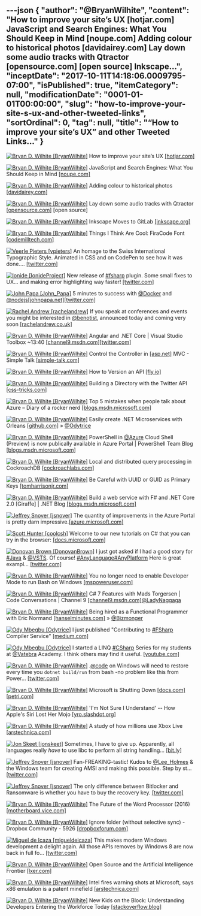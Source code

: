 ---json
{
  "author": "@BryanWilhite",
  "content": "How to improve your site’s UX [hotjar.com] JavaScript and Search Engines: What You Should Keep in Mind [noupe.com] Adding colour to historical photos [davidairey.com] Lay down some audio tracks with Qtractor [opensource.com] [open source]        Inkscape...",
  "inceptDate": "2017-10-11T14:18:06.0009795-07:00",
  "isPublished": true,
  "itemCategory": null,
  "modificationDate": "0001-01-01T00:00:00",
  "slug": "how-to-improve-your-site-s-ux-and-other-tweeted-links",
  "sortOrdinal": 0,
  "tag": null,
  "title": "“How to improve your site’s UX” and other Tweeted Links…"
}
---

[<img alt="Bryan D. Wilhite [BryanWilhite]" src="https://songhay.blob.core.windows.net/shared-social-twitter/BryanWilhite.jpeg">](http://t.co/UNdqV0Z1zz "Bryan D. Wilhite [BryanWilhite]") How to improve your site’s UX [[hotjar.com]](https://www.hotjar.com/?utm_source=SyndicateAds&utm_medium=webpost&utm_campaign=CSSTricksJune08)

[<img alt="Bryan D. Wilhite [BryanWilhite]" src="https://songhay.blob.core.windows.net/shared-social-twitter/BryanWilhite.jpeg">](http://t.co/UNdqV0Z1zz "Bryan D. Wilhite [BryanWilhite]") JavaScript and Search Engines: What You Should Keep in Mind [[noupe.com]](https://www.noupe.com/development/javascript-search-engines-keep-mind.html)

[<img alt="Bryan D. Wilhite [BryanWilhite]" src="https://songhay.blob.core.windows.net/shared-social-twitter/BryanWilhite.jpeg">](http://t.co/UNdqV0Z1zz "Bryan D. Wilhite [BryanWilhite]") Adding colour to historical photos [[davidairey.com]](http://www.davidairey.com/photo-colorization/)

[<img alt="Bryan D. Wilhite [BryanWilhite]" src="https://songhay.blob.core.windows.net/shared-social-twitter/BryanWilhite.jpeg">](http://t.co/UNdqV0Z1zz "Bryan D. Wilhite [BryanWilhite]") Lay down some audio tracks with Qtractor [[opensource.com]](https://opensource.com/article/17/6/qtractor-audio) [open source] 

[<img alt="Bryan D. Wilhite [BryanWilhite]" src="https://songhay.blob.core.windows.net/shared-social-twitter/BryanWilhite.jpeg">](http://t.co/UNdqV0Z1zz "Bryan D. Wilhite [BryanWilhite]") Inkscape Moves to GitLab [[inkscape.org]](https://inkscape.org/en/news/2017/06/10/inkscape-moves-gitlab/)

[<img alt="Bryan D. Wilhite [BryanWilhite]" src="https://songhay.blob.core.windows.net/shared-social-twitter/BryanWilhite.jpeg">](http://t.co/UNdqV0Z1zz "Bryan D. Wilhite [BryanWilhite]") Things I Think Are Cool: FiraCode Font [[codemilltech.com]](https://codemilltech.com/things-i-think-are-cool-firacode-font/)

[<img alt="Veerle Pieters [vpieters]" src="https://songhay.blob.core.windows.net/shared-social-twitter/vpieters.png">](http://t.co/A4ZEwCEPEs "Veerle Pieters [vpieters]") An homage to the Swiss International Typographic Style. Animated in CSS and on CodePen to see how it was done.… [[twitter.com]](https://twitter.com/i/web/status/917346534903173120)

[<img alt="Ionide [IonideProject]" src="https://songhay.blob.core.windows.net/shared-social-twitter/IonideProject.png">](http://t.co/oTVbst4c20 "Ionide [IonideProject]") New release of [#fsharp](http://twitter.com/search?q=%23fsharp) plugin. Some small fixes to UX... and making error highlighting way faster! [[twitter.com]](https://twitter.com/IonideProject/status/917036669928427521/photo/1)

[<img alt="John Papa [John_Papa]" src="https://songhay.blob.core.windows.net/shared-social-twitter/John_Papa.jpg">](https://t.co/5WYl881ol0 "John Papa [John_Papa]") 5 minutes to success with [@Docker](http://twitter.com/Docker) and [@nodejs](http://twitter.com/nodejs)[[johnpapa.net]](https://johnpapa.net/docker-in-5/)[[twitter.com]](https://twitter.com/John_Papa/status/916713551594745856/photo/1)

[<img alt="Rachel Andrew [rachelandrew]" src="https://songhay.blob.core.windows.net/shared-social-twitter/rachelandrew.jpg">](https://t.co/bnYdfW0bPq "Rachel Andrew [rachelandrew]") If you speak at conferences and events you might be interested in [@benotist](http://twitter.com/benotist), announced today and coming very soon [[rachelandrew.co.uk]](https://rachelandrew.co.uk/archives/2017/10/09/announcing-notist/)

[<img alt="Bryan D. Wilhite [BryanWilhite]" src="https://songhay.blob.core.windows.net/shared-social-twitter/BryanWilhite.jpeg">](http://t.co/UNdqV0Z1zz "Bryan D. Wilhite [BryanWilhite]") Angular and .NET Core | Visual Studio Toolbox ~13:40 [[channel9.msdn.com]](https://channel9.msdn.com/Shows/Visual-Studio-Toolbox/Angular-and-NET-Core#time=13m45s)[[twitter.com]](https://twitter.com/BryanWilhite/status/913516652213473281/photo/1)

[<img alt="Bryan D. Wilhite [BryanWilhite]" src="https://songhay.blob.core.windows.net/shared-social-twitter/BryanWilhite.jpeg">](http://t.co/UNdqV0Z1zz "Bryan D. Wilhite [BryanWilhite]") Control the Controller in [[asp.net]](http://ASP.NET) MVC - Simple Talk [[simple-talk.com]](https://www.simple-talk.com/dotnet/asp-net/control-controller-asp-net-mvc/)

[<img alt="Bryan D. Wilhite [BryanWilhite]" src="https://songhay.blob.core.windows.net/shared-social-twitter/BryanWilhite.jpeg">](http://t.co/UNdqV0Z1zz "Bryan D. Wilhite [BryanWilhite]") How to Version an API [[fly.io]](https://fly.io/articles/pragmatic-api-versioning/)

[<img alt="Bryan D. Wilhite [BryanWilhite]" src="https://songhay.blob.core.windows.net/shared-social-twitter/BryanWilhite.jpeg">](http://t.co/UNdqV0Z1zz "Bryan D. Wilhite [BryanWilhite]") Building a Directory with the Twitter API [[css-tricks.com]](https://css-tricks.com/building-directory-twitter-api/)

[<img alt="Bryan D. Wilhite [BryanWilhite]" src="https://songhay.blob.core.windows.net/shared-social-twitter/BryanWilhite.jpeg">](http://t.co/UNdqV0Z1zz "Bryan D. Wilhite [BryanWilhite]") Top 5 mistakes when people talk about Azure – Diary of a rocker nerd [[blogs.msdn.microsoft.com]](https://blogs.msdn.microsoft.com/saguar/2017/06/09/top-5-mistakes-when-people-talk-about-azure/)

[<img alt="Bryan D. Wilhite [BryanWilhite]" src="https://songhay.blob.core.windows.net/shared-social-twitter/BryanWilhite.jpeg">](http://t.co/UNdqV0Z1zz "Bryan D. Wilhite [BryanWilhite]") Easily create .NET Microservices with Orleans [[github.com]](https://github.com/gigya/microdot) » [@Odytrice](http://twitter.com/Odytrice)

[<img alt="Bryan D. Wilhite [BryanWilhite]" src="https://songhay.blob.core.windows.net/shared-social-twitter/BryanWilhite.jpeg">](http://t.co/UNdqV0Z1zz "Bryan D. Wilhite [BryanWilhite]") PowerShell in [@Azure](http://twitter.com/Azure) Cloud Shell (Preview) is now publically available in Azure Portal | PowerShell Team Blog [[blogs.msdn.microsoft.com]](https://blogs.msdn.microsoft.com/powershell/2017/09/26/powershell-in-azure-cloud-shell-preview-is-now-publically-available-in-azure-portal/)

[<img alt="Bryan D. Wilhite [BryanWilhite]" src="https://songhay.blob.core.windows.net/shared-social-twitter/BryanWilhite.jpeg">](http://t.co/UNdqV0Z1zz "Bryan D. Wilhite [BryanWilhite]") Local and distributed query processing in CockroachDB [[cockroachlabs.com]](https://www.cockroachlabs.com/blog/local-and-distributed-processing-in-cockroachdb/)

[<img alt="Bryan D. Wilhite [BryanWilhite]" src="https://songhay.blob.core.windows.net/shared-social-twitter/BryanWilhite.jpeg">](http://t.co/UNdqV0Z1zz "Bryan D. Wilhite [BryanWilhite]") Be Careful with UUID or GUID as Primary Keys [[tomharrisonjr.com]](https://tomharrisonjr.com/uuid-or-guid-as-primary-keys-be-careful-7b2aa3dcb439)

[<img alt="Bryan D. Wilhite [BryanWilhite]" src="https://songhay.blob.core.windows.net/shared-social-twitter/BryanWilhite.jpeg">](http://t.co/UNdqV0Z1zz "Bryan D. Wilhite [BryanWilhite]") Build a web service with F# and .NET Core 2.0 [Giraffe] | .NET Blog [[blogs.msdn.microsoft.com]](https://blogs.msdn.microsoft.com/dotnet/2017/09/26/build-a-web-service-with-f-and-net-core-2-0/)

[<img alt="Jeffrey Snover [jsnover]" src="https://songhay.blob.core.windows.net/shared-social-twitter/jsnover.jpg">](https://t.co/QYHvGE7Gju "Jeffrey Snover [jsnover]") The quantity of improvements in the Azure Portal is pretty darn impressive.[[azure.microsoft.com]](https://azure.microsoft.com/en-us/blog/azure-portal-experience/)

[<img alt="Scott Hunter [coolcsh]" src="https://songhay.blob.core.windows.net/shared-social-twitter/coolcsh.jpg">](https://t.co/EfVIf2O1zT "Scott Hunter [coolcsh]") Welcome to our new tutorials on C# that you can try in the browser: [[docs.microsoft.com]](https://docs.microsoft.com/en-us/dotnet/csharp/quick-starts/hello-world)

[<img alt="Donovan Brown [DonovanBrown]" src="https://songhay.blob.core.windows.net/shared-social-twitter/DonovanBrown.jpg">](https://t.co/jxoYdoS05R "Donovan Brown [DonovanBrown]") I just got asked if I had a good story for [#Java](http://twitter.com/search?q=%23Java) &amp; [@VSTS](http://twitter.com/VSTS). Of course! [#AnyLanguage](http://twitter.com/search?q=%23AnyLanguage)[#AnyPlatform](http://twitter.com/search?q=%23AnyPlatform) Here is great exampl… [[twitter.com]](https://twitter.com/i/web/status/916026021937319936)

[<img alt="Bryan D. Wilhite [BryanWilhite]" src="https://songhay.blob.core.windows.net/shared-social-twitter/BryanWilhite.jpeg">](http://t.co/UNdqV0Z1zz "Bryan D. Wilhite [BryanWilhite]") You no longer need to enable Developer Mode to run Bash on Windows [[mspoweruser.com]](https://mspoweruser.com/no-longer-need-enable-developer-mode-run-bash-windows/)

[<img alt="Bryan D. Wilhite [BryanWilhite]" src="https://songhay.blob.core.windows.net/shared-social-twitter/BryanWilhite.jpeg">](http://t.co/UNdqV0Z1zz "Bryan D. Wilhite [BryanWilhite]") C# 7 Features with Mads Torgersen | Code Conversations | Channel 9 [[channel9.msdn.com]](https://channel9.msdn.com/Shows/Code-Conversations/C-7-Features-with-Mads-Torgersen)[@LadyNaggaga](http://twitter.com/LadyNaggaga)

[<img alt="Bryan D. Wilhite [BryanWilhite]" src="https://songhay.blob.core.windows.net/shared-social-twitter/BryanWilhite.jpeg">](http://t.co/UNdqV0Z1zz "Bryan D. Wilhite [BryanWilhite]") Being hired as a Functional Programmer with Eric Normand [[hanselminutes.com]](https://www.hanselminutes.com/583/being-hired-as-a-functional-programmer-with-eric-normand) » [@Bizmonger](http://twitter.com/Bizmonger)

[<img alt="Ody Mbegbu [Odytrice]" src="https://songhay.blob.core.windows.net/shared-social-twitter/Odytrice.jpg">](https://t.co/8wuRpLOaxa "Ody Mbegbu [Odytrice]") I just published "Contributing to [#FSharp](http://twitter.com/search?q=%23FSharp) Compiler Service" [[medium.com]](https://medium.com/real-world-fsharp/contributing-to-the-f-compiler-service-b950264bc84d)

[<img alt="Ody Mbegbu [Odytrice]" src="https://songhay.blob.core.windows.net/shared-social-twitter/Odytrice.jpg">](https://t.co/8wuRpLOaxa "Ody Mbegbu [Odytrice]") I started a LINQ [#CSharp](http://twitter.com/search?q=%23CSharp) Series for my students at [@Vatebra](http://twitter.com/Vatebra) Academy. I think others may find it useful. [[youtube.com]](https://www.youtube.com/watch?v=Mx-Lv7Xdc1w&list=PLWlWcpwzY4VkqfnYMhxiL3Hf8IfVvREU5)

[<img alt="Bryan D. Wilhite [BryanWilhite]" src="https://songhay.blob.core.windows.net/shared-social-twitter/BryanWilhite.jpeg">](http://t.co/UNdqV0Z1zz "Bryan D. Wilhite [BryanWilhite]") .[@code](http://twitter.com/code) on Windows will need to restore every time you `dotnet build/run` from bash -no problem like this from Power… [[twitter.com]](https://twitter.com/i/web/status/913818686091288576)

[<img alt="Bryan D. Wilhite [BryanWilhite]" src="https://songhay.blob.core.windows.net/shared-social-twitter/BryanWilhite.jpeg">](http://t.co/UNdqV0Z1zz "Bryan D. Wilhite [BryanWilhite]") Microsoft is Shutting Down [[docs.com]](http://Docs.com)[[petri.com]](https://www.petri.com/microsoft-shutting-docs-com)

[<img alt="Bryan D. Wilhite [BryanWilhite]" src="https://songhay.blob.core.windows.net/shared-social-twitter/BryanWilhite.jpeg">](http://t.co/UNdqV0Z1zz "Bryan D. Wilhite [BryanWilhite]") 'I'm Not Sure I Understand' -- How Apple's Siri Lost Her Mojo [[yro.slashdot.org]](https://yro.slashdot.org/story/17/06/08/1418203/im-not-sure-i-understand----how-apples-siri-lost-her-mojo?utm_source=feedly1.0mainlinkanon&utm_medium=feed)

[<img alt="Bryan D. Wilhite [BryanWilhite]" src="https://songhay.blob.core.windows.net/shared-social-twitter/BryanWilhite.jpeg">](http://t.co/UNdqV0Z1zz "Bryan D. Wilhite [BryanWilhite]") A study of how millions use Xbox Live [[arstechnica.com]](https://arstechnica.com/gaming/2017/06/xbox-unleashed-our-deep-dive-study-of-how-millions-use-xbox-live/)

[<img alt="Jon Skeet [jonskeet]" src="https://songhay.blob.core.windows.net/shared-social-twitter/jonskeet.jpg">](http://t.co/87hG0owFaP "Jon Skeet [jonskeet]") Sometimes, I have to give up. Apparently, all languages really *have* to use libc to perform all string handling... [[bit.ly]](http://bit.ly/2fRrExE)

[<img alt="Jeffrey Snover [jsnover]" src="https://songhay.blob.core.windows.net/shared-social-twitter/jsnover.jpg">](https://t.co/QYHvGE7Gju "Jeffrey Snover [jsnover]") Fan-FREAKING-tastic! Kudos to [@Lee_Holmes](http://twitter.com/Lee_Holmes) &amp; the Windows team for creating AMSI and making this possible. Step by st… [[twitter.com]](https://twitter.com/i/web/status/916706255212892166)

[<img alt="Jeffrey Snover [jsnover]" src="https://songhay.blob.core.windows.net/shared-social-twitter/jsnover.jpg">](https://t.co/QYHvGE7Gju "Jeffrey Snover [jsnover]") The only difference between Bitlocker and Ransomware is whether you have to buy the recovery key. [[twitter.com]](https://twitter.com/batmelek/status/917853208873193473)

[<img alt="Bryan D. Wilhite [BryanWilhite]" src="https://songhay.blob.core.windows.net/shared-social-twitter/BryanWilhite.jpeg">](http://t.co/UNdqV0Z1zz "Bryan D. Wilhite [BryanWilhite]") The Future of the Word Processor (2016) [[motherboard.vice.com]](https://motherboard.vice.com/en_us/article/the-future-of-the-worlds-most-boring-software-the-word-processor)

[<img alt="Bryan D. Wilhite [BryanWilhite]" src="https://songhay.blob.core.windows.net/shared-social-twitter/BryanWilhite.jpeg">](http://t.co/UNdqV0Z1zz "Bryan D. Wilhite [BryanWilhite]") Ignore folder (without selective sync) - Dropbox Community - 5926 [[dropboxforum.com]](https://www.dropboxforum.com/t5/Dropbox/Ignore-folder-without-selective-sync/idi-p/5926)

[<img alt="Miguel de Icaza [migueldeicaza]" src="https://songhay.blob.core.windows.net/shared-social-twitter/migueldeicaza.png">](https://t.co/W8ndBXhQVx "Miguel de Icaza [migueldeicaza]") This makes modern Windows development a delight again. All those APIs removes by Windows 8 are now back in full fo… [[twitter.com]](https://twitter.com/i/web/status/917901465288658945)

[<img alt="Bryan D. Wilhite [BryanWilhite]" src="https://songhay.blob.core.windows.net/shared-social-twitter/BryanWilhite.jpeg">](http://t.co/UNdqV0Z1zz "Bryan D. Wilhite [BryanWilhite]") Open Source and the Artificial Intelligence Frontier [[lxer.com]](http://lxer.com/module/newswire/ext_link.php?rid=243107)

[<img alt="Bryan D. Wilhite [BryanWilhite]" src="https://songhay.blob.core.windows.net/shared-social-twitter/BryanWilhite.jpeg">](http://t.co/UNdqV0Z1zz "Bryan D. Wilhite [BryanWilhite]") Intel fires warning shots at Microsoft, says x86 emulation is a patent minefield [[arstechnica.com]](https://arstechnica.com/information-technology/2017/06/intel-fires-warning-shots-at-microsoft-claims-x86-emulation-is-a-patent-minefield/)

[<img alt="Bryan D. Wilhite [BryanWilhite]" src="https://songhay.blob.core.windows.net/shared-social-twitter/BryanWilhite.jpeg">](http://t.co/UNdqV0Z1zz "Bryan D. Wilhite [BryanWilhite]") New Kids on the Block: Understanding Developers Entering the Workforce Today [[stackoverflow.blog]](https://stackoverflow.blog/2017/06/12/new-kids-block-understanding-developers-entering-workforce-today/)
